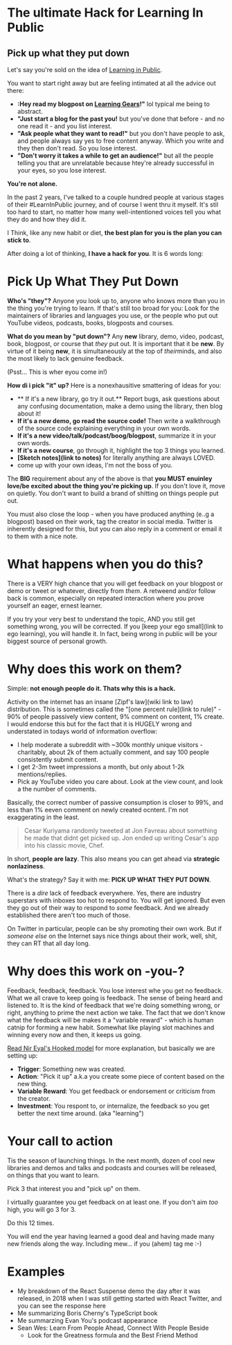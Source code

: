 # The ultimate Hack for Learning In Public

## Pick up what they put down

Let's say you're sold on the idea of [Learning in Public](learn-in-public.md).

You want to start right away but are feeling intimated at all the advice out there:

- **:Hey read my blogpost on [Learning Gears](learning-gears.md)!"** lol typical me being to abstract.
- **"Just start a blog for the past you!** but you've done that before - and no one read it - and you list interest.
- **"Ask people what they want to read!"** but you don't have people to ask, and people always say yes to free content anyway. Which you write and they then don't read. So you lose interest.
- **"Don't worry it takes a while to get an audience!"** but all the people telling you that are unrelatable because htey're already successful in your eyes, so you lose interest.

**You're not alone.**

In the past 2 years, I've talked to a couple hundred people at various stages of their #LearnInPublic journey, and of course I went thru it myself. It's stil too hard to start, no matter how many well-intentioned voices tell you what they do and how they did it.

I Think, like any new habit or diet, **the best plan for you is the plan you can stick to**.

After doing a lot of thinking, **I have a hack for you**. It is 6 words long:

# Pick Up What They Put Down

**Who's "they"?** Anyone you look up to, anyone who knows more than you in the thing you're trying to learn. If that's still too broad for you: Look for the maintainers of libraries and languages you use, or the people who put out YouTube videos, podcasts, books, blogposts and courses.

**What do you mean by "put down"?** Any **new** library, demo, video, podcast, book, blogpost, or course that *they* put out. It is important that it be **new**. By virtue of it being **new**, it is simultaneously at the top of *their*minds, and also the most likely to lack genuine feedback.

(Psst... This is wher eyou come in!)

**How di i pick "it" up?** Here is a nonexhausitive smattering of ideas for you:
- ** If it's a new library, go try it out.** Report bugs, ask questions about any confusing documentation, make a demo using the library, then blog about it!
- **If it's a new demo, go read the source code!** Then write a walkthrough of the source code explaining everything in your own words.
- **If it's a new video/talk/podcast/boog/blogpost**, summarize it in your own words.
- **If it's a new course**, go through it, highlight the top 3 things you learned.
- **[Sketch notes](link to notes)** for literally anything are always LOVED.
- come up with your own ideas, I'm not the boss of you.

The **BIG** requirement about any of the above is that **you MUST enuinley love/be excited about the thing you're picking up**. If you don't love it, move on quietly. You don't want to build a brand of shitting on things people put out.

You must also close the loop - when you have produced anything (e..g a blogpost) based on their work, tag the creator in social media. Twitter is inherently designed for this, but you can also reply in a comment or email it to them with a nice note.

# What happens when you do this?

There is a VERY high chance that you will get feedback on your blogpost or demo or tweet or whatever, directly from *them*. A retweend and/or follow back is common, especially on repeated interaction where you prove yourself an eager, ernest learner.

If you try your very best to understand the topic, AND you still get something wrong, you will be corrected. If you [keep your ego small](link to ego learning), you will handle it. In fact, being wrong in public will be your biggest source of personal growth.

# Why does this work on them?

Simple: **not enough people do it. Thats why this is a hack.**

Activity on the internet has an insane [Zipf's law](wiki link to law) distribution. This is sometimes called the "[one percent rule](link to rule)" - 90% of people passively view content, 9% comment on content, 1% create. I would endorse this but for the fact that it is HUGELY wrong and understated in todays world of information overflow:
- I help moderate a subreddit with ~300k monthly unique visitors - charitably, about 2k of them actually comment, and say 100 people consistently submit content.
- I get 2-3m tweet impressions a month, but only about 1-2k mentions/replies.
- Pick ay YouTube video you care about. Look at the view count, and look a the number of comments.

Basically, the correct number of passive consumption is closer to 99%, and less than 1% eeven comment on newly created ocntent. I'm not exaggerating in the least.

> Cesar Kuriyama randomly tweeted at Jon Favreau about something he made that didnt get picked up. Jon ended up writing Cesar's app into his classic movie, Chef.

In short, **people are lazy**. This also means you can get ahead via **strategic nonlaziness**.

What's the strategy? Say it with me: **PICK UP WHAT THEY PUT DOWN**.

There is a *dire* lack of feedback everywhere. Yes, there are industry superstars with inboxes too hot to respond to. You will get ignored. But even they go out of their way to respond to *some* feedback. And we already established there aren't too much of those.

On Twitter in particular, people can be shy promoting their own work. But if *someone else* on the Internet says nice things about their work, well, shit, they can RT that all day long.

# Why does this work on -you-?

Feedback, feedback, feedback. You lose interest whe you get no feedback. What we all crave to keep going is feedback. The sense of being heard and listened to. It is the kind of feedback that we're doing something wrong, or right, anything to prime the next action we take. The fact that we don't know what the feedback will be makes it a "variable reward" - which is human catnip for forming a new habit. Somewhat like playing slot machines and winning every now and then, it keeps us going.

[Read Nir Eyal's Hooked model](https://www.nirandfar.com/how-to-manufacture-desire/) for more explanation, but basically we are setting up:
- **Trigger**: Something new was created.
- **Action**: "Pick it up" a.k.a you create some piece of content based on the new thing.
- **Variable Reward**: You get feedback or endorsement or criticism from the creator.
- **Investment**: You respont to, or internalize, the feedback so you get better the next time around. (aka "learning")

# Your call to action

Tis the season of launching things. In the next month, dozen of cool new libraries and demos and talks and podcasts and courses will be released, on things that you want to learn.

Pick 3 that interest you and "pick up" on them.

I virtually guarantee you get feedback on at least one. If you don't aim *too* high, you will go 3 for 3.

Do this 12 times.

You will end the year having learned a good deal and having made many new friends along the way. Including mew... if you (ahem) tag me :-)

# Examples

- My breakdown of the React Suspense demo the day after it was released, in 2018 when I was still getting started with React Twitter, and you can see the response here
- Me summarizing Boris Cherny's TypeScript book
- Me summarzing Evan You's podcast appearance
- Sean Wes: Learn From People Ahead, Connect With People Beside
    - Look for the Greatness formula and the Best Friend Method


